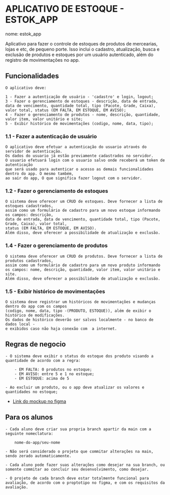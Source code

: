 
# APLICATIVO DE ESTOQUE - ESTOK_APP

nome: estok_app

Aplicativo para fazer o controle de estoques de produtos de mercearias, lojas e etc, de pequeno porte. 
Isso inclui o cadastro, atualização, busca e exclusão de produtos e estoques por 
um usuário autenticado, além do registro de movimentações no app.


## Funcionalidades

	O aplicativo deve:

	1 - Fazer a autenticação de usuário - 'cadastro' e login, logout;
	3 - Fazer o gerenciamento de estoques - descrição, data de entrada, data de vencimento, quantidade total, tipo (Pacote, Grade, Caixa), valor total, status (EM FALTA, EM ESTOQUE, EM AVISO);
	4 - Fazer o gerenciamento de produtos - nome, descrição, quantidade, valor item, valor unitário e site;
	5 - Exibir histórico de movimentações (codigo, nome, data, tipo);

### 1.1 -  Fazer a autenticação de usuário

	O aplicativo deve efetuar a autenticação do usuario através do servidor de autenticação. 
	Os dados do usuario já estão previamente cadastrados no servidor.
	O usuario efetuará login com o usuario salvo onde receberá um token de autenticação
	que será usado para autenticar o acesso as demais funcionalidades dentro do app. O mesmo também,
	ao sair do app,	O que significa fazer logout com o servidor.
	
### 1.2 - Fazer o gerenciamento de estoques

	O sistema deve oferecer um CRUD de estoques. Deve fornecer a lista de estoques cadastrados, 
	assim como um formulário de cadastro para um novo estoque informando os campos: descrição, 
	data de entrada, data de vencimento, quantidade total, tipo (Pacote, Grade, Caixa), valor total, 
	status (EM FALTA, EM ESTOQUE, EM AVISO).
	Além disso, deve oferecer a possibilidade de atualização e exclusão.
		
### 1.4 - Fazer o gerenciamento de produtos

	O sistema deve oferecer um CRUD de produtos. Deve fornecer a lista de produtos cadastrados, 
	assim como um formulário de cadastro para um novo produto informando os campos: nome, descrição, quantidade, valor item, valor unitário e site.
	Além disso, deve oferecer a possibilidade de atualização e exclusão.

### 1.5 - Exibir histórico de movimentações 
	
	O sistema deve registrar um históricos de movimentações e mudanças dentro do app com os campos 
	(codigo, nome, data, tipo -(PRODUTO, ESTOQUE)), além de exibir o histórico de modificações.
	Os dados de histórico deverão ser salvos localmente - no banco de dados local - 
	e exibidos caso não haja conexão com  a internet.
	
## Regras de negocio

	- O sistema deve exibir o status do estoque dos produto visando a quantidade de acordo com a regra:
	
		- EM FALTA: 0 produtos no estoque;
		- EM AVISO: entre 5 e 1 no estoque;
		- EM ESTOQUE: acima de 5
		
	- Ao excluir um produto, ou o app deve atualizar os valores e quantidades no estoque;
	

- [Link do mockup no figma](https://www.figma.com/file/6GUWjEBZLygSWRC1ueG5CD/estok_app?node-id=1%3A39&t=44oZYe9sTAyUYRgr-1)

## Para os alunos

	- Cada aluno deve criar sua propria branch apartir da main com a seguinte nomeclatura:
	
		nome-do-app/seu-nome
	
	- Não será considerado o projeto que commitar alterações na main, sendo zerado automaticamente. 
	
	- Cada aluno pode fazer suas alterações como desejar na sua branch, ou somente commitar ao concluir seu desenvolvimento, como desejar.
	
	- O projeto de cada branch deve estar totalmente funcional para avaliação, de acordo com o proptotipo no figma, e com os requisitos da avaliação.
	
	